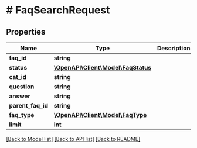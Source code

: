 # # FaqSearchRequest

## Properties

Name | Type | Description | Notes
------------ | ------------- | ------------- | -------------
**faq_id** | **string** |  | [optional]
**status** | [**\OpenAPI\Client\Model\FaqStatus**](FaqStatus.md) |  | [optional]
**cat_id** | **string** |  | [optional]
**question** | **string** |  | [optional]
**answer** | **string** |  | [optional]
**parent_faq_id** | **string** |  | [optional]
**faq_type** | [**\OpenAPI\Client\Model\FaqType**](FaqType.md) |  | [optional]
**limit** | **int** |  | [optional]

[[Back to Model list]](../../README.md#models) [[Back to API list]](../../README.md#endpoints) [[Back to README]](../../README.md)
